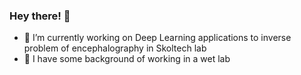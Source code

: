 ### Hey there! 👋


- 🔭 I’m currently working on Deep Learning applications to inverse problem
of encephalography in Skoltech lab
- 🌱 I have some background of working in a wet lab
